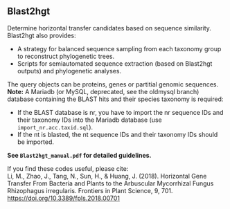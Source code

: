 Blast2hgt
------
Determine horizontal transfer candidates based on sequence similarity.   
Blast2hgt also provides:
 * A strategy for balanced sequence sampling from each taxonomy group to reconstruct phylogenetic trees.
 * Scripts for semiautomated sequence extraction (based on Blast2hgt outputs) and phylogenetic analyses.



The query objects can be proteins, genes or partitial genomic sequences.   
**Note:** A Mariadb (or MySQL, deprecated, see the oldmysql branch) database containing the BLAST hits and their species taxonomy is required:    
 - If the BLAST database is nr, you have to import the nr sequence IDs and their taxonomy IDs into the Mariadb database (use `import_nr.acc.taxid.sql`).   
 - If the nt is blasted, the nt sequence IDs and their taxonomy IDs should be imported.   

**See `Blast2hgt_manual.pdf` for detailed guidelines.**  

If you find these codes useful, please cite:   
Li, M., Zhao, J., Tang, N., Sun, H., & Huang, J. (2018). Horizontal Gene Transfer From Bacteria and Plants to the Arbuscular Mycorrhizal Fungus Rhizophagus irregularis. Frontiers in Plant Science, 9, 701. https://doi.org/10.3389/fpls.2018.00701
